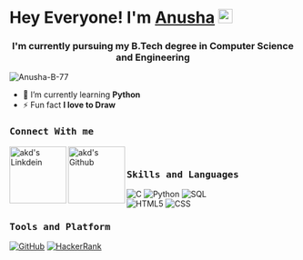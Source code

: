# Hey Everyone! I'm [Anusha](https://github.com/Anusha-B-77/Anusha) <img src="https://github.com/himanshusharma89/himanshusharma89/blob/master/Hi.gif" width="25px">

<h3 align="center">I'm currently pursuing my B.Tech degree in Computer Science and Engineering</h3>

<p align="left"> <img src="https://komarev.com/ghpvc/?username=Anusha-B-77&label=Profile%20views&color=0e75b6&style=flat" alt="Anusha-B-77" /> </p>

<div>
  
- 🌱 I’m currently learning **Python**
- ⚡ Fun fact **I love to Draw**

</div>

<h3><b><samp>Connect With me</samp></b></h3>

<a href="https://www.linkedin.com/in/baki-anusha-anu9893927b/">
  <img align="left" alt="akd's Linkdein" width="100px" src="https://img.shields.io/badge/Linkedin-0A66C2?style=for-the-badge&logo=Linkedin&logoColor=white" />
</a>
<a href="https://github.com/Anusha-B-77">
  <img align="left" alt="akd's Github" width="100px" src="https://img.shields.io/badge/Github-181717?style=for-the-badge&logo=Github&logoColor=white" />
</a>
<br>
<div>
  
<h3><b><samp>Skills and Languages</samp></b></h3>

![C](https://img.shields.io/badge/C-27338e?style=flat-square&logo=c&logoColor=white)
![Python](https://img.shields.io/badge/Python-3776AB?style=flat-square&logo=Python&logoColor=white)
![SQL](https://img.shields.io/badge/SQL-4479A1?style=flat-square&logo=SQL&logoColor=white)<br>
![HTML5](https://img.shields.io/badge/HTML5-E34F26?style=flat-square&logo=HTML5&logoColor=white)
![CSS](https://img.shields.io/badge/CSS3-1572B6?style=flat-square&logo=CSS&logoColor=white)

<h3><b><samp>Tools and Platform</samp></b></h3>

<a href="https://github.com/Anusha-B-77/">![GitHub](https://img.shields.io/badge/GitHub-181717?style=flat-square&logo=github)</a>
<a href="https://www.hackerrank.com/20kq1a0570">![HackerRank](https://img.shields.io/badge/HackerRank-107C10?style=flat-square&logo=HackerRank&logoColor=black)</a>
<br>  
